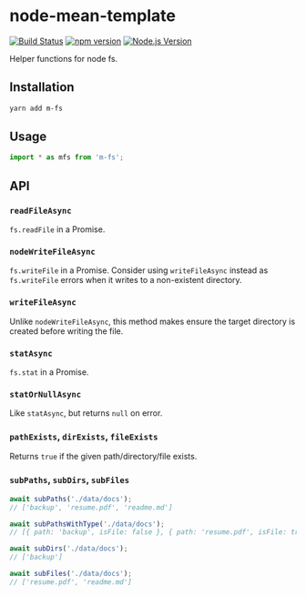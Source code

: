 # node-mean-template

[![Build Status](https://github.com/mgenware/m-fs/workflows/Build/badge.svg)](https://github.com/mgenware/m-fs/actions)
[![npm version](https://img.shields.io/npm/v/m-fs.svg?style=flat-square)](https://npmjs.com/package/m-fs)
[![Node.js Version](http://img.shields.io/node/v/m-fs.svg?style=flat-square)](https://nodejs.org/en/)

Helper functions for node fs.

## Installation

```sh
yarn add m-fs
```

## Usage

```ts
import * as mfs from 'm-fs';
```

## API

### `readFileAsync`

`fs.readFile` in a Promise.

### `nodeWriteFileAsync`

`fs.writeFile` in a Promise. Consider using `writeFileAsync` instead as `fs.writeFile` errors when it writes to a non-existent directory.

### `writeFileAsync`

Unlike `nodeWriteFileAsync`, this method makes ensure the target directory is created before writing the file.

### `statAsync`

`fs.stat` in a Promise.

### `statOrNullAsync`

Like `statAsync`, but returns `null` on error.

### `pathExists`, `dirExists`, `fileExists`

Returns `true` if the given path/directory/file exists.

### `subPaths`, `subDirs`, `subFiles`

```ts
await subPaths('./data/docs');
// ['backup', 'resume.pdf', 'readme.md']

await subPathsWithType('./data/docs');
// [{ path: 'backup', isFile: false }, { path: 'resume.pdf', isFile: true }, { path: 'readme.md', isFile: true }]

await subDirs('./data/docs');
// ['backup']

await subFiles('./data/docs');
// ['resume.pdf', 'readme.md']
```
